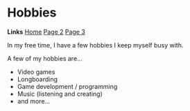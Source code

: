 # Hobbies
**Links**
[Home](/home.md)
[Page 2](/page2.md)
[Page 3](/page3.md)

In my free time, I have a few hobbies I keep myself busy with.

A few of my hobbies are...
- Video games
- Longboarding
- Game development / programming
- Music (listening and creating)
- and more...
